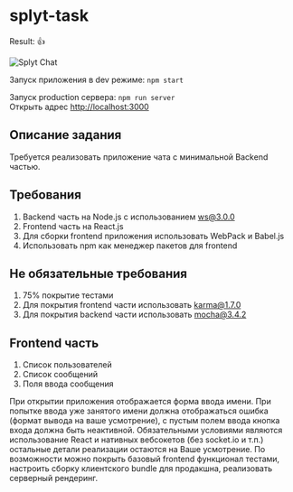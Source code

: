 # splyt-task

Result: 👍

![Splyt Chat](https://user-images.githubusercontent.com/5172360/26871298-675b0574-4b7b-11e7-9138-17a6896afd3a.png)

Запуск приложения в dev режиме: `npm start`<br/>

Запуск production сервера: `npm run server`<br/>
Открыть адрес [http://localhost:3000](http://localhost:3000)

## Описание задания
Требуется реализовать приложение чата с минимальной Back­end частью.

## Требования
1. Backend часть на Node.js с использованием ws@3.0.0
2. Frontend часть на React.js
3. Для сборки frontend приложения использовать WebPack и
Babel.js
4. Использовать npm как менеджер пакетов для front­end

## Не обязательные требования
1. 75% покрытие тестами
2. Для покрытия frontend части использовать karma@1.7.0
3. Для покрытия backend части использовать mocha@3.4.2

## Frontend часть
1. Список пользователей
2. Список сообщений
3. Поля ввода сообщения

При открытии приложения отображается форма ввода имени.
При попытке ввода уже занятого имени должна отображаться ошибка (формат вывода на ваше усмотрение), с пустым полем ввода кнопка входа должна быть неактивной.
Обязательными условиями являются использование React и нативных веб­сокетов (без socket.io и т.п.) остальные детали реализации остаются на Ваше усмотрение.
По возможности можно покрыть базовый frontend функционал тестами, настроить сборку клиентского bundle для продакшна, реализовать серверный рендеринг.
